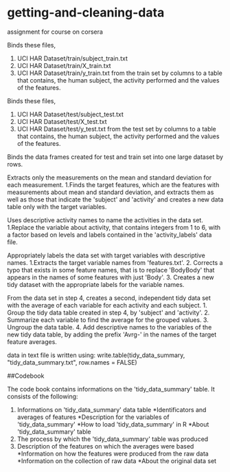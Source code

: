# getting-and-cleaning-data
assignment for course on corsera

Binds these files,

1. UCI HAR Dataset/train/subject_train.txt
2. UCI HAR Dataset/train/X_train.txt
3. UCI HAR Dataset/train/y_train.txt
    from the train set by columns to a table that contains, the human subject, the activity performed and the values of the features.

Binds these files,

1. UCI HAR Dataset/test/subject_test.txt
2. UCI HAR Dataset/test/X_test.txt
3. UCI HAR Dataset/test/y_test.txt
    from the test set by columns to a table that contains, the human subject, the activity performed and the values of the features.

Binds the data frames created for test and train set into one large dataset by rows.

Extracts only the measurements on the mean and standard deviation for each measurement.
        1.Finds the target features, which are the features with measurements about mean and standard deviation, and extracts them as             well as those that indicate the 'subject' and 'activity' and creates a new data table only with the target variables.

Uses descriptive activity names to name the activities in the data set.
        1.Replace the variable about activity, that contains integers from 1 to 6, with a factor based on levels and labels contained in           the 'activity_labels' data file.

Appropriately labels the data set with target variables with descriptive names.
        1.Extracts the target variable names from 'features.txt'.
        2. Corrects a typo that exists in some feature names, that is to replace 'BodyBody' that appears in the names of some features              with just 'Body'.
        3. Creates a new tidy dataset with the appropriate labels for the variable names.

From the data set in step 4, creates a second, independent tidy data set with the average of each variable for each activity and each subject.
        1. Group the tidy data table created in step 4, by 'subject' and 'activity'.
        2. Summarize each variable to find the average for the grouped values.
        3. Ungroup the data table.
        4. Add descriptive names to the variables of the new tidy data table, by adding the prefix 'Avrg-' in the names of the target              feature averages.


data in text file is written using:
write.table(tidy_data_summary, "tidy_data_summary.txt", row.names = FALSE) 



##Codebook

The code book contains informations on the 'tidy_data_summary' table. It consists of the following:

1. Informations on 'tidy_data_summary' data table
    *Identificators and averages of features
    *Description for the variables of 'tidy_data_summary'
    *How to load 'tidy_data_summary' in R
    *About 'tidy_data_summary' table
2. The process by which the 'tidy_data_summary' table was produced
3. Description of the features on which the averages were based
    *Information on how the features were produced from the raw data
    *Information on the collection of raw data
    *About the original data set
